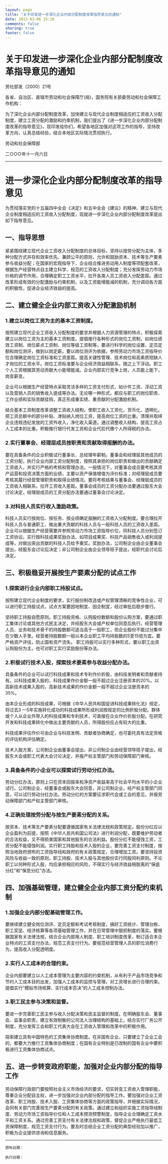 ```yaml
---
layout: page
title: "关于印发进一步深化企业内部分配制度改革指导意见的通知"
date: 2013-03-06 15:10
comments: false
sharing: true
footer: false
---
```


#  关于印发进一步深化企业内部分配制度改革指导意见的通知
 
劳社部发〔2000〕21号 

各省、自治区、直辖市劳动和社会保障厅(局)，国务院有关部委劳动和社会保障工作机构：

为了深化企业内部分配制度改革，加快建立与现代企业制度相适应的工资收入分配制度，建立工资分配的激励和约束机制，我们提出了《进一步深化企业内部分配制度改革的指导意见》，现印发给你们，希望各地区加强对这项工作的指导，坚持改革方向，认真总结经验，结合本地区实际情况贯彻执行。

劳动和社会保障部 

二○○○年十一月六日 
 
---
 
# 进一步深化企业内部分配制度改革的指导意见
 
为贯彻落实党的十五届四中全会《决定》和五中全会《建议》的精神，建立与现代企业制度相适应的工资收入分配制度，现就进一步深化企业内部分配制度改革提出如下指导意见。

## 一、指导思想

紧紧围绕建立现代企业工资收入分配制度的总体目标，坚持以按劳分配为主体，多种分配方式并存和效率优先、兼顾公平的原则，允许和鼓励资本、技术等生产要素参与收益分配；在国家的宏观指导下，企业结合推进劳动用人制度等项配套改革，根据生产经营特点自主建立科学、规范的工资收入分配制度；充分发挥劳动力市场价格的调节作用，合理确定职工工资水平，拉开各类人员工资收入分配差距。通过改革形成有效的分配激励与约束机制，以及工资能增能减的机制，充分调动各方面的积极性，促进企业经济效益的提高。

## 二、建立健全企业内部工资收入分配激励机制

### 1.建立以岗位工资为主的基本工资制度。

按照建立现代企业工资收入分配制度的要求并根据人力资源管理的特点，积极探索建立以岗位工资为主的基本工资制度。提倡推行各种形式的岗位工资制，如岗位绩效工资制、岗位薪点工资制、岗位等级工资制等。要进行科学的岗位设置、定员定额和岗位测评，做到以岗定薪。要以岗位测评为依据，参照劳动力市场工资指导价位合理确定岗位工资标准和工资差距。提高关键性管理、技术岗位和高素质短缺人才岗位的工资水平。岗位工资标准要与企业经济效益相联系，随之上下浮动。职工个人工资根据其劳动贡献大小能增能减。企业内部实行竞争上岗，人员能上能下，岗变薪变。

企业可以根据生产经营特点采取灵活多样的工资支付形式，如计件工资、浮动工资以及营销人员的销售收入提成等办法。无论哪一种形式，都应与职工的岗位职责、工作业绩和实际贡献挂钩，真正形成重实绩、重贡献的分配激励机制。

结合基本工资制度改革调整工资收入结构，使职工收入工资化、货币化、透明化。把工资总额中的部分补贴、津贴纳入岗位工资，提高岗位工资的比重。清理并取缔企业违规违纪发放的工资外收入，净化收入渠道。通过调整收入结构，提高工资占人工成本的比重。积极推行银行代发工资和企业代扣代缴个人所得税的办法。

### 2.实行董事会、经理层成员按职责和贡献取得报酬的办法。

要在具备条件的企业积极试行董事长、总经理年薪制。董事会和经理层其他成员的工资分配，执行企业内部工资分配制度，按照其承担的岗位职责和做出的贡献确定工资收入，并实行严格的考核和管理办法。一般情况下，对董事会成员要考核其资产运营和投资决策方面的业绩，主要以资产保值增值为评价标准；对经理层成员要考核其履行经营管理职责和取得业绩情况。要将考核结果与董事会、经理层成员的工资收入相联系，拉开工资收入差距。董事会成员的工资分配办法要通过股东大会讨论决定，经理层成员的工资分配办法要通过董事会讨论决定。

### 3.对科技人员实行收入激励政策。

科技人员实行按岗位、按任务、按业绩确定报酬的工资收入分配制度。要合理拉开科技人员与普通职工、做出重大贡献的科技人员与一般科技人员的工资收入差距。企业可以根据生产经营需要并参照劳动力市场工资指导价位，同科技人员分别签订工资协议。实行按科技成果奖励办法，如项目成果奖、科技产品销售收入或利润提成等，对做出突出贡献的科技人员给予重奖。奖励办法，公司制企业由企业董事会提出，经股东会讨论后决定；非公司制企业由企业领导班子提出，经职代会讨论后决定。

## 三、积极稳妥开展按生产要素分配的试点工作

### 1.探索进行企业内部职工持股试点。

按照建立现代企业制度的要求，实行股份制改造或产权管理清晰的竞争性企业，可以进行职工持股试点，试点方案要因地制宜、因企制宜，经过审批后稳步推行。

坚持职工持股自愿原则。职工持股资格、认购股份数额和股份认购方案，要通过职工集体讨论或其他方式民主决定，并经股东大会或产权单位同意后执行。经营管理人员、业务和技术骨干的持股数额可适当高于一般职工，但企业股份不能过分集中在少数人手里。经营者持股数额一般以本企业职工平均持股数的5至15倍为宜。要严格资产评估，防止国有资产流失。
职工持股可以实行多种形式，要以职工出资认购股份为主，也可对职工实行奖励股份等办法。

### 2.积极试行技术入股，探索技术要素参与收益分配办法。

具备条件的企业可以试行科技成果和技术专利作价折股，由科技发明者和贡献者持有。以科技成果入股的，科技成果作价金额一般不超过企业注册资本的20%。以高新技术成果入股的，高新技术成果的作价金额一般不超过企业注册资本的35%。

由本企业形成的科技成果，可根据《中华人民共和国促进科技成果转化法》规定，将过去3 —5年实施转化成功的科技成果所形成利润按规定的比例折股分配。群体或个人从企业外带入的科技成果和专利技术，可直接在企业作价折股分配。在研究开发和科技成果转化中做出主要贡献的人员，所得股份应占有较大的比重。

科技成果评估作价可由企业与科技发明、贡献者协商确定，也可委托具有法定资格的评估机构评估确定。

技术入股方案，公司制企业由董事会提出，非公司制企业由经营领导班子提出，经股东大会或职工代表大会讨论决定，并报产权主管部门和劳动保障部门审核。

### 3.具备条件的小企业可以探索试行劳动分红办法。

劳动分红办法，原则上只在资本回报率和净资产收益率高于社会平均水平的小企业试行。公司制企业，经董事会或股东大会同意，非公司制企业，经产权主管部门同意，可以试行劳动分红办法。劳动分红的方案要征求职代会或工会的意见，并报劳动保障部门和产权主管部门审核。

### 4.正确处理按劳分配与按生产要素分配的关系。

按资本、技术等生产要素分配要遵循国家有关法律法规和政策规定。股份分红应以企业盈利为前提，按照《中华人民共和国公司法》进行利润分配，既要维护劳动者的合法权益，又不得损害国家和其他股东的合法利益。股份分红不能侵蚀工资，工资分配不能侵蚀利润。实行职工持股和技术入股的企业，要完善工资支付制度，按照当地政府颁布的工资指导线和政府的有关政策规定，合理增加工资。要坚持投资风险与收益一致的原则，职工持股、技术入股与其他股份实行同股同利原则。不论职工以何种形式入股，均应承担相应的风险，不得实行与经济效益相脱离的“保底分红”和“保息分红”办法。

## 四、加强基础管理，建立健全企业内部工资分配约束机制

### 1.加强企业内部分配基础管理工作。

要继续建立健全岗位测评、定员定额和考试考核制度，搞好工资统计、管理台帐、职工奖惩、经济核算等各项基础管理工作，并在日常管理中狠抓制度的落实。要根据国家有关法律法规，结合企业内部用人制度、职工培训制度改革，制订适合本企业特点的工资支付办法，规范工资支付行为。要规范经营管理人员的职位消费行为，提高收入分配透明度。

### 2.实行人工成本的合理约束。

企业内部要建立以人工成本管理为主要内容的约束机制，从有利于产品市场竞争和节约人工成本目的出发，加强人工成本的监控与管理，对工资增长进行合理约束。提倡实行“模拟市场核算、实行成本否决”的人工成本控制办法。

### 3.职工民主参与决策和监督。

要进一步完善职工民主参与收入分配决策和民主监督的制度。在明确股东会、董事会、监事会职责，建立有效制衡的公司法人治理结构的基础上，结合实行厂务公开制度，充分发挥工会和职工代表大会在工资收入管理和改革中的积极作用。

探索建立具有中国特色的工资集体协商制度。在非国有企业，只要建立了企业工会的，都要大力推行工资集体协商制度；在国有企业特别是已改制的国有企业中要积极进行工资集体协商试点。

## 五、进一步转变政府职能，加强对企业内部分配的指导工作

劳动保障行政部门要按照社会主义市场经济的要求，切实转变工资收入管理职能，尊重企业分配自主权，进一步加强对企业内部分配的指导工作。要加强对企业工资改革、职工持股、技术入股、工资集体协商等方面的政策指导，并根据实际情况，会同有关部门完善按生产要素分配的有关政策。通过建立和组织实施工资指导线制度、劳动力市场工资指导价位和人工成本预测预警制度，指导企业合理确定工资水平和工资关系。通过完善工资支付有关法律法规和政策，督促企业严格执行最低工资保障制度，规范工资支付行为。要及时总结企业工资分配的典型经验加以推广，积极为企业提供咨询和信息服务。


----

	颁布日期： 

	执行日期：



